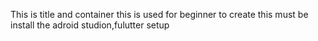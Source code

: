 This is title and container 
this is used for beginner 
to create this must be install the adroid studion,fulutter setup 
